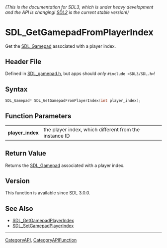 ###### (This is the documentation for SDL3, which is under heavy development and the API is changing! [SDL2](https://wiki.libsdl.org/SDL2/) is the current stable version!)
# SDL_GetGamepadFromPlayerIndex

Get the [SDL_Gamepad](SDL_Gamepad) associated with a player index.

## Header File

Defined in [SDL_gamepad.h](https://github.com/libsdl-org/SDL/blob/main/include/SDL3/SDL_gamepad.h), but apps should _only_ `#include <SDL3/SDL.h>`!

## Syntax

```c
SDL_Gamepad* SDL_GetGamepadFromPlayerIndex(int player_index);

```

## Function Parameters

|                      |                                                        |
| -------------------- | ------------------------------------------------------ |
| **player_index**     | the player index, which different from the instance ID |

## Return Value

Returns the [SDL_Gamepad](SDL_Gamepad) associated with a player index.

## Version

This function is available since SDL 3.0.0.

## See Also

* [SDL_GetGamepadPlayerIndex](SDL_GetGamepadPlayerIndex)
* [SDL_SetGamepadPlayerIndex](SDL_SetGamepadPlayerIndex)

----
[CategoryAPI](CategoryAPI), [CategoryAPIFunction](CategoryAPIFunction)


